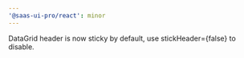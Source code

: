 ```yaml
---
'@saas-ui-pro/react': minor
---
```


DataGrid header is now sticky by default, use stickHeader={false} to disable.
